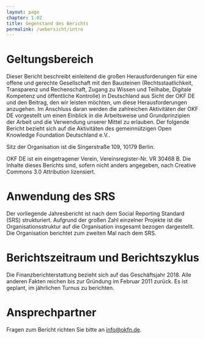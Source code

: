 ```yaml
---
layout: page
chapter: 1.02
title: Gegenstand des Berichts
permalink: /uebersicht/intro
---
```



# Geltungsbereich

Dieser Bericht beschreibt einleitend die großen Herausforderungen für eine offene und gerechte Gesellschaft mit den Bausteinen (Rechtsstaatlichkeit, Transparenz und Rechenschaft, Zugang zu Wissen und Teilhabe, Digitale Kompetenz und öffentliche Kontrolle) in Deutschland aus Sicht der OKF DE und den Beitrag, den wir leisten möchten, um diese Herausforderungen anzugehen. Im Anschluss daran werden die zahlreichen  Aktivitäten der OKF DE vorgestellt um einen Einblick in die Arbeitsweise und Grundprinzipien der Arbeit und die Verwendung unserer Mittel zu erlauben. Der folgende Bericht bezieht sich auf die Aktivitäten des gemeinnützigen Open Knowledge Foundation Deutschland e.V.. 

Sitz der Organisation ist die Singerstraße 109, 10179 Berlin. 

OKF DE ist ein eingetragener Verein, Vereinsregister-Nr. VR 30468 B. Die Inhalte dieses Berichts sind, sofern nicht anders angegeben, nach Creative Commons 3.0 Attribution lizensiert.

# Anwendung des SRS 

Der vorliegende Jahresbericht ist nach dem Social Reporting Standard (SRS) strukturiert. Aufgrund der großen Zahl einzelner Projekte ist die Organisationsstruktur auf die Organisation insgesamt bezogen dargestellt. Die Organisation berichtet zum zweiten Mal nach dem SRS.

# Berichtszeitraum und Berichtszyklus

Die Finanzberichterstattung bezieht sich auf das Geschäftsjahr 2018. Alle anderen Fakten reichen bis zur Gründung im Februar 2011 zurück. Es ist geplant, im jährlichen Turnus zu berichten. 

# Ansprechpartner 

Fragen zum Bericht richten Sie bitte an [info@okfn.de](mailto:info@okfn.de).
